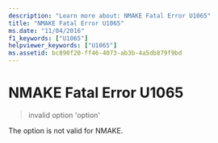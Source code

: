 ```yaml
---
description: "Learn more about: NMAKE Fatal Error U1065"
title: "NMAKE Fatal Error U1065"
ms.date: "11/04/2016"
f1_keywords: ["U1065"]
helpviewer_keywords: ["U1065"]
ms.assetid: bc890f20-ff46-4073-ab3b-4a5db879f9bd
---
```

# NMAKE Fatal Error U1065

> invalid option 'option'

The option is not valid for NMAKE.
